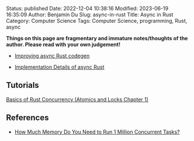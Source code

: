 Status: published
Date: 2022-12-04 10:38:16
Modified: 2023-06-19 16:35:09
Author: Benjamin Du
Slug: async-in-rust
Title: Async in Rust
Category: Computer Science
Tags: Computer Science, programming, Rust, async

**Things on this page are fragmentary and immature notes/thoughts of the author. Please read with your own judgement!**

- [Improving async Rust codegen](https://swatinem.de/blog/improving-async-codegen/)

- [Implementation Details of async Rust](https://swatinem.de/blog/async-codegen/)

## Tutorials

[Basics of Rust Concurrency (Atomics and Locks Chapter 1)](https://www.youtube.com/watch?v=99Qzpv325yI)

## References

- [How Much Memory Do You Need to Run 1 Million Concurrent Tasks?](https://pkolaczk.github.io/memory-consumption-of-async/)
